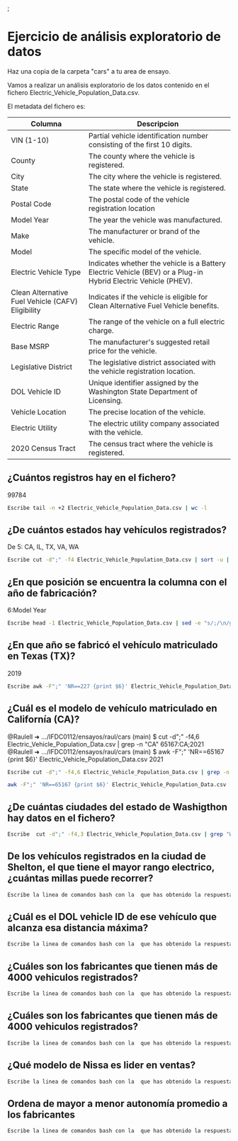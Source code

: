 ;

# Ejercicio de análisis exploratorio de datos

Haz una copia de la carpeta "cars" a tu area de ensayo.

Vamos a realizar un análisis exploratorio de los datos contenido en el fichero Electric_Vehicle_Population_Data.csv.

El metadata del fichero es:

|Columna | Descripcion|
|----------|-----------|
|VIN (1-10)| Partial vehicle identification number consisting of the first 10 digits.|
|County| The county where the vehicle is registered.|
|City| The city where the vehicle is registered.|
|State| The state where the vehicle is registered.|
|Postal Code| The postal code of the vehicle registration location|
|Model Year| The year the vehicle was manufactured.|
|Make| The manufacturer or brand of the vehicle.|
|Model| The specific model of the vehicle.|
|Electric Vehicle Type| Indicates whether the vehicle is a Battery Electric Vehicle (BEV) or a Plug-in Hybrid Electric Vehicle (PHEV).|
|Clean Alternative Fuel Vehicle (CAFV) Eligibility| Indicates if the vehicle is eligible for Clean Alternative Fuel Vehicle benefits.|
|Electric Range| The range of the vehicle on a full electric charge.|
|Base MSRP| The manufacturer's suggested retail price for the vehicle.|
|Legislative District| The legislative district associated with the vehicle registration location.|
|DOL Vehicle ID| Unique identifier assigned by the Washington State Department of Licensing.|
|Vehicle Location| The precise location of the vehicle.|
|Electric Utility| The electric utility company associated with the vehicle.|
|2020 Census Tract| The census tract where the vehicle is registered.|

## ¿Cuántos registros hay en el fichero?
99784
```bash
Escribe tail -n +2 Electric_Vehicle_Population_Data.csv | wc -l
```

## ¿De cuántos estados hay vehículos registrados?
De 5: CA, IL, TX, VA, WA
```bash
Escribe cut -d";" -f4 Electric_Vehicle_Population_Data.csv | sort -u | grep -v "State"
```
## ¿En que posición se encuentra la columna con el año de fabricación?

6:Model Year

```bash
Escribe head -1 Electric_Vehicle_Population_Data.csv | sed -e "s/;/\n/g" | grep -n "Model Year"
```
## ¿En que año se fabricó el vehículo matriculado en Texas (TX)?
2019
```bash
Escribe awk -F";" 'NR==227 {print $6}' Electric_Vehicle_Population_Data.csv:
```
## ¿Cuál es el modelo de vehículo matriculado en Californía (CA)?
@Raulell ➜ .../IFDC0112/ensayos/raul/cars (main) $ cut -d";" -f4,6 Electric_Vehicle_Population_Data.csv | grep -n "CA"
65167:CA;2021
@Raulell ➜ .../IFDC0112/ensayos/raul/cars (main) $ awk -F";" 'NR==65167 {print $6}' Electric_Vehicle_Population_Data.csv
2021

```bash
Escribe cut -d";" -f4,6 Electric_Vehicle_Population_Data.csv | grep -n "CA"

awk -F";" 'NR==65167 {print $6}' Electric_Vehicle_Population_Data.csv
```
## ¿De cuántas ciudades del estado de Washigthon hay datos en el fichero?

```bash
Escribe  cut -d";" -f4,3 Electric_Vehicle_Population_Data.csv | grep "WA" | sort -u | wc -l
```
## De los vehículos registrados en la ciudad de Shelton, el que tiene el mayor rango electrico, ¿cuántas millas puede recorrer?

```bash
Escribe la linea de comandos bash con la  que has obtenido la respuesta
```
## ¿Cuál es el DOL vehicle ID de ese vehículo que alcanza esa distancia máxima?

```bash
Escribe la linea de comandos bash con la  que has obtenido la respuesta
```
## ¿Cuáles son los fabricantes que tienen más de 4000 vehiculos registrados?

```bash
Escribe la linea de comandos bash con la  que has obtenido la respuesta
```

## ¿Cuáles son los fabricantes que tienen más de 4000 vehiculos registrados?

```bash
Escribe la linea de comandos bash con la  que has obtenido la respuesta
```

## ¿Qué modelo de Nissa es lider en ventas?

```bash
Escribe la linea de comandos bash con la  que has obtenido la respuesta
```

## Ordena de mayor a menor autonomía promedio a los fabricantes

```bash
Escribe la linea de comandos bash con la  que has obtenido la respuesta
```